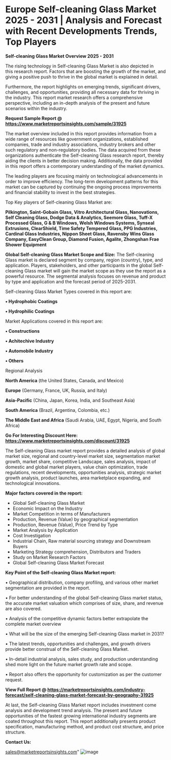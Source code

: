  # Europe Self-cleaning Glass Market 2025 - 2031 | Analysis and Forecast with Recent Developments Trends, Top Players

<Strong> Self-cleaning Glass Market Overview 2025 - 2031</strong>

The rising technology in Self-cleaning Glass Market is also depicted in this research report. Factors that are boosting the growth of the market, and giving a positive push to thrive in the global market is explained in detail.

Furthermore, the report highlights on emerging trends, significant drivers, challenges, and opportunities, providing all necessary data for thriving in the industry. This report market research offers a comprehensive perspective, including an in-depth analysis of the present and future scenarios within the industry.

<strong>Request Sample Report @ <a href=https://www.marketreportsinsights.com/sample/31925>https://www.marketreportsinsights.com/sample/31925</a></strong>

The market overview included in this report provides information from a wide range of resources like government organizations, established companies, trade and industry associations, industry brokers and other such regulatory and non-regulatory bodies. The data acquired from these organizations authenticate the Self-cleaning Glass research report, thereby aiding the clients in better decision making. Additionally, the data provided in this report offers a contemporary understanding of the market dynamics.

The leading players are focusing mainly on technological advancements in order to improve efficiency. The long-term development patterns for this market can be captured by continuing the ongoing process improvements and financial stability to invest in the best strategies.

Top Key players of Self-cleaning Glass Market are:

<strong>Pilkington, Saint-Gobain Glass, Vitro Architectural Glass, Nanovations, Self Cleaning Glass, Dodge Data & Analytics, Seemore Glass, Tuff-X Processed Glass, G & B Windows, Welsh Windows Systems, Synseal Extrusions, ClearShield, Time Safety Tempered Glass, PPG Industries, Cardinal Glass Industries, Nippon Sheet Glass, Ravensby Wins Glass Company, EasyClean Group, Diamond Fusion, Agalite, Zhongshan Frae Shower Equipment</strong>

<strong><b>Global Self-cleaning Glass Market Scope and Size:</b></strong>
The Self-cleaning Glass market is declared segment by company, region (country), type, and application. Players, stakeholders, and other participants in the global Self-cleaning Glass market will gain the market scope as they use the report as a powerful resource. The segmental analysis focuses on revenue and product by type and application and the forecast period of 2025-2031.

Self-cleaning Glass Market Types covered in this report are:

<strong>• Hydrophobic Coatings

• Hydrophilic Coatings</strong>

Market Applications covered in this report are:

<strong>• Constructions

• Achitechive Industry

• Automobile Industry

• Others</strong> 

Regional Analysis

<strong>North America</strong> (the United States, Canada, and Mexico)

<strong>Europe</strong> (Germany, France, UK, Russia, and Italy)

<strong>Asia-Pacific</strong> (China, Japan, Korea, India, and Southeast Asia)

<strong>South America</strong> (Brazil, Argentina, Colombia, etc.)

<strong>The Middle East and Africa</strong> (Saudi Arabia, UAE, Egypt, Nigeria, and South Africa)

<strong>Go For Interesting Discount Here: <a href=https://www.marketreportsinsights.com/discount/31925>https://www.marketreportsinsights.com/discount/31925</a></strong>

The Self-cleaning Glass market report provides a detailed analysis of global market size, regional and country-level market size, segmentation market growth, market share, competitive Landscape, sales analysis, impact of domestic and global market players, value chain optimization, trade regulations, recent developments, opportunities analysis, strategic market growth analysis, product launches, area marketplace expanding, and technological innovations.

<strong><b>Major factors covered in the report:</b></strong>
<ul>
  <li>Global Self-cleaning Glass Market </li>
  <li>Economic Impact on the Industry</li>
  <li>Market Competition in terms of Manufacturers</li>
  <li>Production, Revenue (Value) by geographical segmentation</li>
  <li>Production, Revenue (Value), Price Trend by Type</li>
  <li>Market Analysis by Application</li>
  <li>Cost Investigation</li>
  <li>Industrial Chain, Raw material sourcing strategy and Downstream Buyers</li>
  <li>Marketing Strategy comprehension, Distributors and Traders</li>
  <li>Study on Market Research Factors</li>
  <li>Global Self-cleaning Glass Market Forecast</li>
</ul>

<strong><b>Key Point of the Self-cleaning Glass Market report:</b></strong>

• Geographical distribution, company profiling, and various other market segmentation are provided in the report.

• For better understanding of the global Self-cleaning Glass market status, the accurate market valuation which comprises of size, share, and revenue are also covered.

• Analysis of the competitive dynamic factors better extrapolate the complete market overview

• What will be the size of the emerging Self-cleaning Glass market in 2031?

• The latest trends, opportunities and challenges, and growth drivers provide better construal of the Self-cleaning Glass Market.

• In-detail industrial analysis, sales study, and production understanding shed more light on the future market growth rate and scope.

• Report also offers the opportunity for customization as per the customer request.

<strong><b>View Full Report @ <a href=https://marketreportsinsights.com/industry-forecast/self-cleaning-glass-market-forecast-by-geography-31925>https://marketreportsinsights.com/industry-forecast/self-cleaning-glass-market-forecast-by-geography-31925</a></b></strong>


At last, the Self-cleaning Glass Market report includes investment come analysis and development trend analysis. The present and future opportunities of the fastest growing international industry segments are coated throughout this report. This report additionally presents product specification, manufacturing method, and product cost structure, and price structure.

<strong>Contact Us:</strong>

sales@marketreportsinsights.com"
![image](https://github.com/user-attachments/assets/b4ade767-5229-4c32-b7c2-f05acdf0d092)
